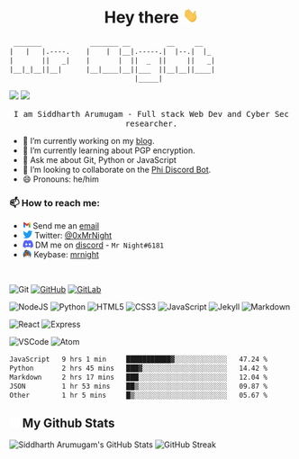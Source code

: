<h1 style="text-align: center;"> 
    Hey there <img src="./assets/wave.gif" width="28px">
</h1>

```
 _______            _______ __         __     __
|   |   |.----.    |    |  |__|.-----.|  |--.|  |_
|       ||   _|    |       |  ||  _  ||     ||   _|
|__|_|__||__|      |__|____|__||___  ||__|__||____|
                               |_____|
```

![](https://hit.yhype.me/github/profile?user_id=64628456)
![](https://komarev.com/ghpvc/?username=d3vsid-sudo&label=Profile+Views&style=plastic)

<p style="text-align: center;"> 
    <samp> I am Siddharth Arumugam - Full stack Web Dev and Cyber Sec researcher. </samp>
</p>

- 🔭 I’m currently working on my [blog](https://blog.mrnight.tk).
- 🌱 I’m currently learning about PGP encryption.
- 💬 Ask me about Git, Python or JavaScript
- 👯 I’m looking to collaborate on the [Phi Discord Bot](https://github.com/thevynk/discord-bot).
- 😄 Pronouns: he/him

### 📫 How to reach me:

- <img src="./assets/gmail-logo.svg" height="14px"> Send me an [email][email]
- <img src="./assets/twitter-logo.svg" height="14px"> Twitter: [@0xMrNight][twitter]
- <img src="./assets/discord-logo.svg" height="14px"> DM me on [discord](https://discord.com/users/713019770949206016) - `Mr Night#6181`
- <img src="./assets/keybase-icon.svg" height="14px"> Keybase: [mrnight](https://keybase.io/mrnight)

<br />

<!-- Thanks to https://github.com/Ileriayo/markdown-badges for links to most of the badges here -->

![Git](https://img.shields.io/badge/git-%23F05033.svg?style=for-the-badge&logo=git&logoColor=white)
[![GitHub](https://img.shields.io/badge/github-%23121011.svg?style=for-the-badge&logo=github&logoColor=white)][github]
[![GitLab](https://img.shields.io/badge/gitlab-%23181717.svg?style=for-the-badge&logo=gitlab&logoColor=white)][gitlab]

![NodeJS](https://img.shields.io/badge/Node.js-43853D?style=for-the-badge&logo=node.js&logoColor=white)
![Python](https://img.shields.io/badge/python-%2314354C.svg?style=for-the-badge&logo=python&logoColor=white)
![HTML5](https://img.shields.io/badge/html5-%23E34F26.svg?style=for-the-badge&logo=html5&logoColor=white)
![CSS3](https://img.shields.io/badge/css3-%231572B6.svg?style=for-the-badge&logo=css3&logoColor=white)
![JavaScript](https://img.shields.io/badge/JavaScript-F7DF1E?style=for-the-badge&logo=javascript&logoColor=black)
![Jekyll](https://img.shields.io/badge/jekyll-%23CC0000.svg?style=for-the-badge&logo=jekyll&logoColor=white)
![Markdown](https://img.shields.io/badge/markdown-%23000000.svg?style=for-the-badge&logo=markdown&logoColor=white)

![React](https://img.shields.io/badge/react-%2320232a.svg?style=for-the-badge&logo=react&logoColor=%2361DAFB)
![Express](https://img.shields.io/badge/express.js-%23404d59.svg?style=for-the-badge&logo=express&logoColor=%2361DAFB)

![VSCode](https://img.shields.io/badge/VSCode-0078d7.svg?style=for-the-badge&logo=visual-studio-code&logoColor=white)
![Atom](https://img.shields.io/badge/Atom-%2366595C.svg?style=for-the-badge&logo=atom&logoColor=white)

<!--START_SECTION:waka-->
```text
JavaScript   9 hrs 1 min     ███████████▓░░░░░░░░░░░░░   47.24 % 
Python       2 hrs 45 mins   ███▓░░░░░░░░░░░░░░░░░░░░░   14.42 % 
Markdown     2 hrs 17 mins   ███░░░░░░░░░░░░░░░░░░░░░░   12.04 % 
JSON         1 hr 53 mins    ██▒░░░░░░░░░░░░░░░░░░░░░░   09.87 % 
Other        1 hr 5 mins     █▒░░░░░░░░░░░░░░░░░░░░░░░   05.67 % 
```
<!--END_SECTION:waka-->

<h2> 
    <img src="./assets/github-mark-light.png" width="18px"> 
    My Github Stats 
</h2>

![Siddharth Arumugam's GitHub Stats](https://github-readme-stats.vercel.app/api?username=mrnightdev&show_icons=true&theme=radical)
![GitHub Streak](https://github-readme-streak-stats.herokuapp.com/?user=mrnightdev&theme=radical)

[twitter]: https://twitter.com/0xMrNight
[email]: mailto://0xmrnight@gmail.com
[github]: https://github.com/mrnightdev
[gitlab]: https://gitlab.com/0xMrNight
